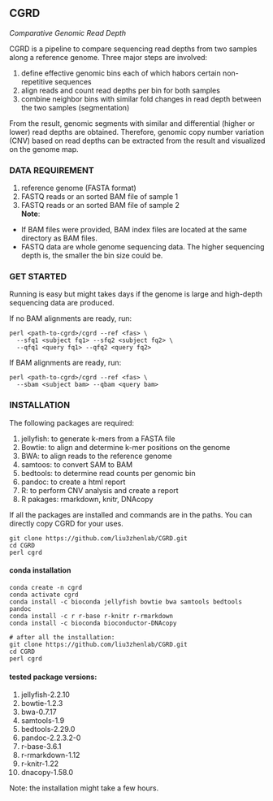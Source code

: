 ## CGRD
*Comparative Genomic Read Depth*

CGRD is a pipeline to compare sequencing read depths from two samples along a reference genome. Three major steps are involved:  
1. define effective genomic bins each of which habors certain non-repetitive sequences  
2. align reads and count read depths per bin for both samples  
3. combine neighbor bins with similar fold changes in read depth between the two samples (segmentation)  

From the result, genomic segments with similar and differential (higher or lower) read depths are obtained. Therefore, genomic copy number variation (CNV) based on read depths can be extracted from the result and visualized on the genome map.

### DATA REQUIREMENT
1. reference genome (FASTA format)
2. FASTQ reads or an sorted BAM file of sample 1
3. FASTQ reads or an sorted BAM file of sample 2  
**Note**:  
- If BAM files were provided, BAM index files are located at the same directory as BAM files.
- FASTQ data are whole genome sequencing data. The higher sequencing depth is, the smaller the bin size could be.

### GET STARTED
Running is easy but might takes days if the genome is large and high-depth sequencing data are produced.

If no BAM alignments are ready, run:
```
perl <path-to-cgrd>/cgrd --ref <fas> \
  --sfq1 <subject fq1> --sfq2 <subject fq2> \
  --qfq1 <query fq1> --qfq2 <query fq2>
```

If BAM alignments are ready, run:
```
perl <path-to-cgrd>/cgrd --ref <fas> \
  --sbam <subject bam> --qbam <query bam>
```

### INSTALLATION
The following packages are required:
1. jellyfish: to generate k-mers from a FASTA file
2. Bowtie: to align and determine k-mer positions on the genome
3. BWA: to align reads to the reference genome
4. samtoos: to convert SAM to BAM
5. bedtools: to determine read counts per genomic bin
6. pandoc: to create a html report
7. R: to perform CNV analysis and create a report
8. R pakages: rmarkdown, knitr, DNAcopy

If all the packages are installed and commands are in the paths. You can directly copy CGRD for your uses.

```
git clone https://github.com/liu3zhenlab/CGRD.git
cd CGRD
perl cgrd
```

#### conda installation
```
conda create -n cgrd
conda activate cgrd
conda install -c bioconda jellyfish bowtie bwa samtools bedtools pandoc
conda install -c r r-base r-knitr r-rmarkdown
conda install -c bioconda bioconductor-DNAcopy

# after all the installation:
git clone https://github.com/liu3zhenlab/CGRD.git
cd CGRD
perl cgrd
```

#### tested package versions:
1. jellyfish-2.2.10
2. bowtie-1.2.3
3. bwa-0.7.17
4. samtools-1.9
5. bedtools-2.29.0
6. pandoc-2.2.3.2-0
7. r-base-3.6.1
8. r-rmarkdown-1.12
9. r-knitr-1.22
10. dnacopy-1.58.0

Note: the installation might take a few hours.
